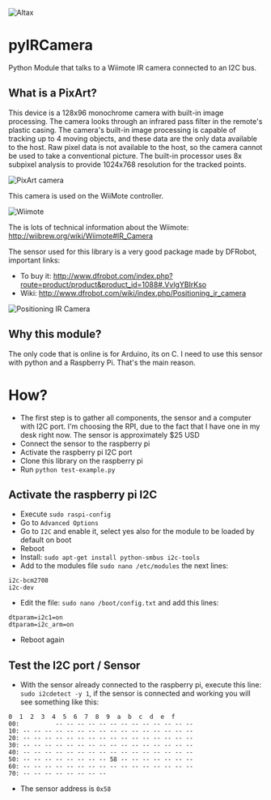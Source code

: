 ![Altax](https://altax.net/images/altax.png "Altax")

# pyIRCamera

Python Module that talks to a Wiimote IR camera connected to an I2C bus.

## What is a PixArt?

This device is a 128x96 monochrome camera with built-in image processing. The camera looks through an infrared pass filter in the remote's plastic casing. The camera's built-in image processing is capable of tracking up to 4 moving objects, and these data are the only data available to the host. Raw pixel data is not available to the host, so the camera cannot be used to take a conventional picture. The built-in processor uses 8x subpixel analysis to provide 1024x768 resolution for the tracked points.

![PixArt camera](https://altax.net/images/pyIRCamera/pixart.jpg "PixArt camera")

This camera is used on the WiiMote controller. 

![Wiimote](https://altax.net/images/pyIRCamera/wiimote.jpg "PixArt camera")

The is lots of technical information about the Wiimote: http://wiibrew.org/wiki/Wiimote#IR_Camera

The sensor used for this library is a very good package made by DFRobot, important links:

* To buy it: http://www.dfrobot.com/index.php?route=product/product&product_id=1088#.VvlgYBIrKso
* Wiki: http://www.dfrobot.com/wiki/index.php/Positioning_ir_camera

![Positioning IR Camera](https://altax.net/images/pyIRCamera/ircamera.jpg "Positioning IR Camera")

## Why this module?

The only code that is online is for Arduino, its on C. I need to use this sensor with python and a Raspberry Pi. That's the main reason.

# How?

* The first step is to gather all components, the sensor and a computer with I2C port. I'm choosing the RPI, due to the fact that I have one in my desk right now. The sensor is approximately $25 USD
* Connect the sensor to the raspberry pi 
* Activate the raspberry pi I2C port
* Clone this library on the raspberry pi
* Run ```python test-example.py```

## Activate the raspberry pi I2C

* Execute ```sudo raspi-config```
* Go to ```Advanced Options```
* Go to ```I2C``` and enable it, select yes also for the module to be loaded by default on boot
* Reboot
* Install: ```sudo apt-get install python-smbus i2c-tools```
* Add to the modules file ```sudo nano /etc/modules``` the next lines:
```
i2c-bcm2708 
i2c-dev
```
* Edit the file: ```sudo nano /boot/config.txt``` and add this lines:
```
dtparam=i2c1=on
dtparam=i2c_arm=on
```
* Reboot again

## Test the I2C port / Sensor

* With the sensor already connected to the raspberry pi, execute this line: ```sudo i2cdetect -y 1```, if the sensor is connected and working you will see something like this:
```
0  1  2  3  4  5  6  7  8  9  a  b  c  d  e  f
00:          -- -- -- -- -- -- -- -- -- -- -- -- -- 
10: -- -- -- -- -- -- -- -- -- -- -- -- -- -- -- -- 
20: -- -- -- -- -- -- -- -- -- -- -- -- -- -- -- -- 
30: -- -- -- -- -- -- -- -- -- -- -- -- -- -- -- -- 
40: -- -- -- -- -- -- -- -- -- -- -- -- -- -- -- -- 
50: -- -- -- -- -- -- -- -- 58 -- -- -- -- -- -- -- 
60: -- -- -- -- -- -- -- -- -- -- -- -- -- -- -- -- 
70: -- -- -- -- -- -- -- -- 
```
* The sensor address is ```0x58```